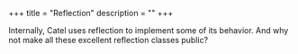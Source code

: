 +++
title = "Reflection" 
description = ""
+++

Internally, Catel uses reflection to implement some of its behavior. And why not make all these excellent reflection classes public?